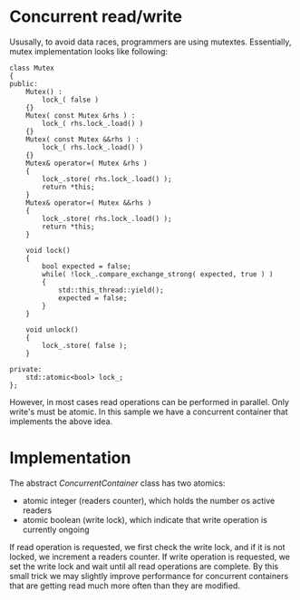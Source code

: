 # Concurrent read/write

Ususally, to avoid data races, programmers are using mutextes.
Essentially, mutex implementation looks like following:
```
class Mutex
{
public:
	Mutex() :
		lock_( false )
	{}
	Mutex( const Mutex &rhs ) :
		lock_( rhs.lock_.load() )
	{}
	Mutex( const Mutex &&rhs ) :
		lock_( rhs.lock_.load() )
	{}
	Mutex& operator=( Mutex &rhs )
	{
		lock_.store( rhs.lock_.load() );
		return *this;
	}
	Mutex& operator=( Mutex &&rhs )
	{
		lock_.store( rhs.lock_.load() );
		return *this;
	}

	void lock()
	{
		bool expected = false;
		while( !lock_.compare_exchange_strong( expected, true ) )
		{
			std::this_thread::yield();
			expected = false;
		}
	}

	void unlock()
	{
		lock_.store( false );
	}

private:
	std::atomic<bool> lock_;
};
```
However, in most cases read operations can be performed in parallel. Only write's must be atomic.
In this sample we have a concurrent container that implements the above idea.

# Implementation
The abstract *ConcurrentContainer* class has two atomics:
* atomic integer (readers counter), which holds the number os active readers
* atomic boolean (write lock), which indicate that write operation is currently ongoing

If read operation is requested, we first check the write lock, and if it is not locked, we increment a readers counter.
If write operation is requested, we set the write lock and wait until all read operations are complete.
By this small trick we may slightly improve performance for concurrent containers that are getting read much more often than they are modified.
